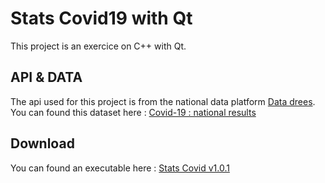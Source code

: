 # Stats Covid19 with Qt

This project is an exercice on C++ with Qt.

## API & DATA 
The api used for this project is from the national data platform [Data drees](https://data.drees.solidarites-sante.gouv.fr).</br>
You can found this dataset here : [Covid-19 : national results](https://data.drees.solidarites-sante.gouv.fr/explore/dataset/covid-19-resultats-issus-des-appariements-entre-si-vic-si-dep-et-vac-si/information/?disjunctive.vac_statut)

## Download 
You can found an executable here :
[Stats Covid v1.0.1](https://github.com/omarmelade/stats-covid_infomaniak/releases/tag/v1.0.1)

